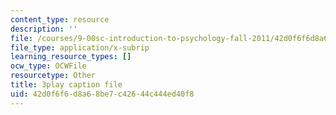 ```yaml
---
content_type: resource
description: ''
file: /courses/9-00sc-introduction-to-psychology-fall-2011/42d0f6f6d8a68be7c42644c444ed40f8_SjjGiqf96rI.srt
file_type: application/x-subrip
learning_resource_types: []
ocw_type: OCWFile
resourcetype: Other
title: 3play caption file
uid: 42d0f6f6-d8a6-8be7-c426-44c444ed40f8
---
```

